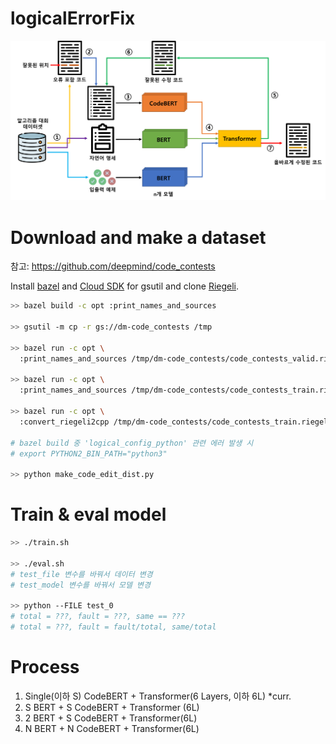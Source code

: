 # logicalErrorFix
![LeFix](./figure/LeFix.png?row=true)

# Download and make a dataset
참고: https://github.com/deepmind/code_contests

Install [bazel](https://docs.bazel.build/versions/main/install.html) and [Cloud SDK](https://cloud.google.com/sdk/docs/quickstart) for gsutil and clone [Riegeli](https://github.com/google/riegeli).

```bash
>> bazel build -c opt :print_names_and_sources

>> gsutil -m cp -r gs://dm-code_contests /tmp

>> bazel run -c opt \
  :print_names_and_sources /tmp/dm-code_contests/code_contests_valid.riegeli

>> bazel run -c opt \
  :print_names_and_sources /tmp/dm-code_contests/code_contests_train.riegeli*

>> bazel run -c opt \
  :convert_riegeli2cpp /tmp/dm-code_contests/code_contests_train.riegeli*

# bazel build 중 'logical_config_python' 관련 에러 발생 시 
# export PYTHON2_BIN_PATH="python3"

>> python make_code_edit_dist.py
```

# Train & eval model

```bash
>> ./train.sh

>> ./eval.sh
# test_file 변수를 바꿔서 데이터 변경
# test_model 변수를 바꿔서 모델 변경

>> python --FILE test_0
# total = ???, fault = ???, same == ???
# total = ???, fault = fault/total, same/total
```

# Process
1. Single(이하 S) CodeBERT + Transformer(6 Layers, 이하 6L) *curr.
2. S BERT + S CodeBERT + Transformer (6L)              
3. 2 BERT + S CodeBERT + Transformer(6L)              
4. N BERT + N CodeBERT + Transformer(6L)
